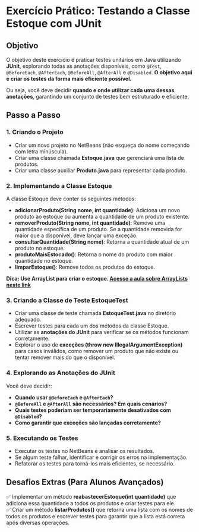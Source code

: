 # Exercício Prático: Testando a Classe Estoque com JUnit

## Objetivo
O objetivo deste exercício é praticar testes unitários em Java utilizando **JUnit**, explorando todas as anotações disponíveis, como `@Test`, `@BeforeEach`, `@AfterEach`, `@BeforeAll`, `@AfterAll` e `@Disabled`. **O objetivo aqui é criar os testes da forma mais eficiente possível.**

Ou seja, você deve decidir **quando e onde utilizar cada uma dessas anotações**, garantindo um conjunto de testes bem estruturado e eficiente.

## Passo a Passo

### 1. Criando o Projeto
- Criar um novo projeto no NetBeans (não esqueça do nome começando com letra minúscula).
- Criar uma classe chamada **Estoque.java** que gerenciará uma lista de produtos.
- Criar uma classe auxiliar **Produto.java** para representar cada produto.

### 2. Implementando a Classe Estoque
A classe Estoque deve conter os seguintes métodos:

- **adicionarProduto(String nome, int quantidade)**: Adiciona um novo produto ao estoque ou aumenta a quantidade de um produto existente.
- **removerProduto(String nome, int quantidade)**: Remove uma quantidade específica de um produto. Se a quantidade removida for maior que a disponível, deve lançar uma exceção.
- **consultarQuantidade(String nome)**: Retorna a quantidade atual de um produto no estoque.
- **produtoMaisEstocado()**: Retorna o nome do produto com maior quantidade no estoque.
- **limparEstoque()**: Remove todos os produtos do estoque.

**Dica: Use ArrayList para criar o estoque. [Acesse a aula sobre ArrayLists neste link]([https://github.com/LeoSouzaSenac/UC8/blob/main/Arrays.md])**

### 3. Criando a Classe de Teste EstoqueTest
- Criar uma classe de teste chamada **EstoqueTest.java** no diretório adequado.
- Escrever testes para cada um dos métodos da classe Estoque.
- Utilizar as **anotações do JUnit** para verificar se os métodos funcionam corretamente.
- Explorar o uso de **exceções (throw new IllegalArgumentException)** para casos inválidos, como remover um produto que não existe ou tentar remover mais do que o disponível.

### 4. Explorando as Anotações do JUnit
Você deve decidir:
- **Quando usar `@BeforeEach` e `@AfterEach`?**
- **`@BeforeAll` e `@AfterAll` são necessários? Em quais cenários?**
- **Quais testes poderiam ser temporariamente desativados com `@Disabled`?**
- **Como garantir que exceções são lançadas corretamente?**

### 5. Executando os Testes
- Executar os testes no NetBeans e analisar os resultados.
- Se algum teste falhar, identificar e corrigir os erros na implementação.
- Refatorar os testes para torná-los mais eficientes, se necessário.

## Desafios Extras (Para Alunos Avançados)
✅ Implementar um método **reabastecerEstoque(int quantidade)** que adiciona essa quantidade a todos os produtos e criar testes para ele.  
✅ Criar um método **listarProdutos()** que retorna uma lista com os nomes de todos os produtos e escrever testes para garantir que a lista está correta após diversas operações.





